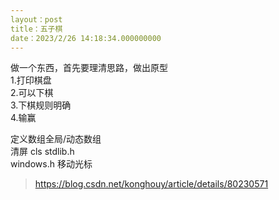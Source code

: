 ```yaml
---
layout：post
title：五子棋
date：2023/2/26 14:18:34.000000000
---
```

做一个东西，首先要理清思路，做出原型  
1.打印棋盘  
2.可以下棋  
3.下棋规则明确  
4.输赢  

  
定义数组全局/动态数组  
清屏 cls stdlib.h  
windows.h 移动光标 
> https://blog.csdn.net/konghouy/article/details/80230571
 